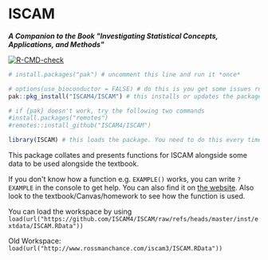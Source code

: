 ISCAM
==============
***A Companion to the Book "Investigating Statistical Concepts, Applications, and Methods"***

<!-- badges: start -->
  [![R-CMD-check](https://github.com/ISCAM4/ISCAM/actions/workflows/R-CMD-check.yaml/badge.svg)](https://github.com/ISCAM4/ISCAM/actions/workflows/R-CMD-check.yaml)
<!-- badges: end -->

```r
# install.packages("pak") # uncomment this line and run it *once*

# options(use_bioconductor = FALSE) # do this is you get some issues running the next line when connected to the eduroam network
pak::pkg_install("ISCAM4/ISCAM") # this installs or updates the package

# if {pak} doesn't work, try the following two commands
#install.packages("remotes")
#remotes::install_github("ISCAM4/ISCAM")

library(ISCAM) # this loads the package. You need to do this every time you want to use ISCAM functions
```

This package collates and presents functions for ISCAM alongside some data to be used alongside the textbook.

If you don't know how a function e.g. `EXAMPLE()` works, you can write `?EXAMPLE` in the console to get help. You can also find it on [the website](https://iscam4.github.io/ISCAM/index.html). Also look to the textbook/Canvas/homework to see how the function is used.

You can load the workspace by using `load(url("https://github.com/ISCAM4/ISCAM/raw/refs/heads/master/inst/extdata/ISCAM.RData"))`

Old Workspace: `load(url("http://www.rossmanchance.com/iscam3/ISCAM.RData"))`

<!-- 
TODO:
- [ ] Create vignette?
- [ ] Add examples
- [ ] Tests? 
-->
